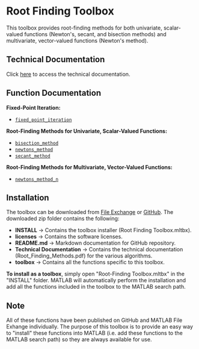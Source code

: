 # Root Finding Toolbox

This toolbox provides root-finding methods for both univariate, scalar-valued functions (Newton's, secant, and bisection methods) and multivariate, vector-valued functions (Newton's method).


## Technical Documentation

Click [here](https://tamaskis.github.io/files/Root_Finding_Methods.pdf) to access the technical documentation.


## Function Documentation

**Fixed-Point Iteration:**
  - [`fixed_point_iteration`](https://github.com/tamaskis/fixed_point_iteration-MATLAB)

**Root-Finding Methods for Univariate, Scalar-Valued Functions:**
  - [`bisection_method`](https://github.com/tamaskis/bisection_method-MATLAB)
  - [`newtons_method`](https://github.com/tamaskis/newtons_method-MATLAB)
  - [`secant_method`](https://github.com/tamaskis/secant_method-MATLAB)

**Root-Finding Methods for Multivariate, Vector-Valued Functions:**
  - [`newtons_method_n`](https://github.com/tamaskis/newtons_method_n-MATLAB)



## Installation

The toolbox can be downloaded from [File Exchange]() or [GitHub](https://github.com/tamaskis/Root_Finding_Toolbox-MATLAB). The downloaded zip folder contains the following:
  - **INSTALL** → Contains the toolbox installer (Root Finding Toolbox.mltbx).
  - **licenses** → Contains the software licenses.
  - **README.md** → Markdown documentation for GitHub repository.
  - **Technical Documentation** → Contains the technical documentation (Root_Finding_Methods.pdf) for the various algorithms.
  - **toolbox** → Contains all the functions specific to this toolbox.

**To install as a toolbox**, simply open "Root-Finding Toolbox.mltbx" in the "INSTALL" folder. MATLAB will automatically perform the installation and add all the functions included in the toolbox to the MATLAB search path.


## Note

All of these functions have been published on GitHub and MATLAB File Exhange individually. The purpose of this toolbox is to provide an easy way to "install" these functions into MATLAB (i.e. add these functions to the MATLAB search path) so they are always available for use.

